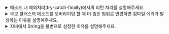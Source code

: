 <details>
<<<<<<< HEAD
<summary>메소드 내 예외처리(try-catch-finally)에서의 리턴 처리를 설명해주세요.</summary>
<br/>

return, continue, break, 예외 발생 등으로 메서드가 종료되어도 finally 블럭의 코드는 실행됩니다. 따라서 return, break 등을 만나 메서드나 블록을 빠져나가는 경우에도 무조건 실행되어야 하는 코드는 finally 블록에 작성하면 됩니다. <br/>
try, catch문에서 작성한 리턴 값을 복사한 후에 finally문이 종료된 이후에 복사한 리턴을 실행합니다. 리턴시킬 값이 원시타입의 변수라면 catch와 finally 문에서는 리턴될 값에 대해 관여할 수 없습니다. 리턴 값을 임시 복사할 때 "값의 복사"가 일어나기 때문입니다. 원본을 리턴하는 것이 아니라 try문의 리턴값을 복사해두고 catch와 finally를 사용하기 때문에 이미 저장된 리턴값이 반환됩니다. 하지만 객체타입이라면 리턴된 객체의 "메모리 주소의 복사"가 일어나기 때문에 catch와 finally 문에서 값에 관여할 수 있게 됩니다. 임시 저장된 리턴 객체의 "메모리 주소"안에 있는 값을 변경할 수 있기 때문입니다. 

### 추가 설명
1. return문을 만났어도 finally 블럭은 실행됩니다.
```java
public void returnInFinally() {
    try {
        int n = 5 / 0;
        System.out.println("여기는 try 블럭");
        return;
    } catch (Exception e) {
        System.out.println("여기는 catch 블럭");
        return;
    } finally {
        System.out.println("여기는 finally 블럭");
    }
}

/** 실행결과
 * 여기는 catch 블럭
 * 여기는 finally 블럭
 * /
```

2. break문을 만났어도 finally 블럭은 실행됩니다.
```java
public void returnInFinally() {
    while (true) {
        try {
            System.out.println("여기는 try 블럭");
            break;
        } catch (Exception e) {
            System.out.println("여기는 catch 블럭");
        } finally {
            System.out.println("여기는 finally 블럭");
=======
<summary>자바의 final, finally, finalize를 설명해주세요.</summary>
<br/>

`final`은 변수, 메서드, 클래스가 변경 불가능하도록 만드는 예약어입니다. final 변수의 경우 해당 변수의 값을 변경할 수 없습니다. final 메서드의 경우 해당 메서드를 오버라이드할 수 없습니다. final 클래스는 해당 클래스를 상속하지 못하도록 제한합니다.  <br/>
`finally`는 try/catch 블록이 종료될 때 항상 실행될 코드 블록을 정의하기 위해 사용됩니다. 예외가 발생하더라도 finally 블록 안에 있는 코드는 항상 실행됩니다. <br/>
`finalize()` 메서드는 객체가 가비지 컬렉션에 의해 수집되기 전에 호출됩니다. 해당 메서드는 언제 실행시점이 되는지 알수 없고, 해당 메서드 내에 발생한 예외는 무시되는 등의 이유 때문에 사용이 권장되지 않습니다.

```java
class FinalizeExample {
    @Override
    protected void finalize() throws Throwable {
        try {
            System.out.println("finalize 메서드 호출: 객체가 가비지 컬렉션됩니다.");
        } finally {
            super.finalize();
>>>>>>> 96feb81e96dd464ccdbaeca9fe6c616e85545c27
        }
    }
}

<<<<<<< HEAD
/** 실행결과
 * 여기는 try 블럭
 * 여기는 finally 블럭
 * /
```

3. 예외가 발생해도 메소드를 바로 빠져나가지 않고 finally 블럭이 실행됩니다.
```java
public class FinallyTest3 {
    public static void main(String[] args) {
        try {
            FinallyTest3 finallyTest = new FinallyTest3();
            finallyTest.returnInFinally();
        } catch (Exception e) {
            System.out.println("여기는 main 메소드의 catch 블럭");
        }
    }

    public void returnInFinally() {
        try {
            int n = 5 / 0;
            System.out.println("여기는 try 블럭");
        } catch (Exception e) {
            System.out.println("여기는 catch 블럭");
            throw e;
        } finally {
            System.out.println("여기는 finally 블럭");
        }
    }
}

/** 실행결과
 * 여기는 catch 블럭
 * 여기는 finally 블럭
 * 여기는 main 메소드의 catch 블럭
 * /
```

4. finally에서 return한 값을 return합니다.
```java
public class FinallyTest4 {
    public static void main(String[] args) {
        try {
            FinallyTest4 finallyTest = new FinallyTest4();
            int result = finallyTest.returnInFinally();
            System.out.println("result: " + result);
        } catch (Exception e) {
            System.out.println("여기는 main 메소드의 catch 블럭");
        }
    }

    public int returnInFinally() {
        try {
            int n = 5 / 0;
            System.out.println("여기는 try 블럭");
            return 0;
        } catch (Exception e) {
            System.out.println("여기는 catch 블럭");
            throw e;
        } finally {
            System.out.println("여기는 finally 블럭");
            return 1;
        }
    }
}

/** 실행결과
 * 여기는 catch 블럭
 * 여기는 finally 블럭
 * result: 1
 * /
```

5. return 값이 원시타입인지 아닌지에 따라 return 값이 달라질 수 있습니다.
```java
// 원시 타입
public class FinallyTest5 {
    public static void main(String[] args) {
        FinallyTest5 finallyTest = new FinallyTest5();
        int result = finallyTest.returnInFinally();
        System.out.println("result: " + result);
    }

    public int returnInFinally() {
        int n = 5;
        try {
            System.out.println("여기는 try 블럭");
            return n;
        } finally {
            System.out.println("여기는 finally 블럭");
            n = 10;
        }
    }
}

/** 실행결과
 * 여기는 try 블럭
 * 여기는 finally 블럭
 * result: 5
 * /
```

```java
// 객체 타입
public class FinallyTest6 {
    public static void main(String[] args) {
        FinallyTest6 finallyTest = new FinallyTest6();
        StringBuilder result = finallyTest.returnInFinally();
        System.out.println("result: " + result);
    }

    public StringBuilder returnInFinally() {
        StringBuilder str = new StringBuilder("five");
        try {
            System.out.println("여기는 try 블럭");
            return str;
        } finally {
            System.out.println("여기는 finally 블럭");
            str.setLength(0);
            str.append("ten");
        }
    }
}

/** 실행결과
 * 여기는 try 블럭
 * 여기는 finally 블럭
 * result: ten
 * /
```

=======
public class Main {
    public static void main(String[] args) {
        FinalizeExample obj = new FinalizeExample();
        obj = null; // 객체를 참조하지 않게 함
        System.gc(); // 가비지 컬렉션 요청
    }
}

/* 출력
finalize 메서드 호출: 객체가 가비지 컬렉션됩니다.
*/
```

<details style="margin-left: 20px;">
<summary>꼬리질문1: finalize 메서드의 사용을 권장하지 않는 이유를 알려주세요.</summary>
<br/>

1. finalize 메서드는 언제 실행시점이 되는지 알 수 없는 문제가 있습니다. <br/>
    보통 heap 메모리 영역에 Eden 메모리 공간이 다 차거나 Old Generation 영역이 다 차면 GC가 발생하는데, 이게 언제 일어날지 명확하게 알 수가 없습니다. 그리고 명시적으로 System.gc() 메서드를 명시적으로 사용하는 것은 시스템 성능에 큰 영향을 끼쳐서 사용하지 않습니다. 자원이 회수되는 즉시에 수행된다는 보장이 없기 때문에 제때 실행되어야 하는 작업을 수행할 수 없습니다.

2. finalize 메서드 내에 발생한 예외는 무시됩니다. <br/>
    보통의 메서드에서는 예외 발생 시 별도의 try/catch 구문이 없다면 실행이 중단되고 에러 메세지가 콘솔에 출력되지만, finalize 메서드 내부에서 예외가 발생한다면 에외 발생이 무시됩니다. 

3. 인스턴스 반납이 지연됩니다. <br/>
    finalize 메서드를 오버라이딩하면 해당 객체는 참조 해제 되고 GC의 대상이 되면 finalize 메서드가 실행되면서 ReferenceQueue에 들어가게 됩니다. ReferenceQueue에 들어간 인스턴스들이 가비지 컬렉션이 제대로 이루어 지지 않고 대기열에서 회수되기를 기다리는데, 작업을 하는 finalizer Thread가 우선순위가 낮아서 실행될 기회를 제대로 얻지 못합니다. 

4. 객체가 부활할 가능성이 존재합니다. <br/>
    finalize 메서드 안에 유효범위가 끝나서 참조 해제 되어야 하는 객체가 자기 자신을 참조하여 다른 일을 하게 된다면 종료되어야 할 객체가 다시 부활할 가능성이 있습니다. 

<br/>
</details>

<br/>
</details>

<details>
<summary>public static void main(String[] args)를 설명해주세요.</summary>
<br/>

- main <br/>
    JVM는 main이라는 이름이 붙은 메서드를 찾아 프로그램을 시작하도록 설계가 되어 있습니다.

- public <br/>
    JVM이 자바 프로그램을 시작하고 main 메서드를 실행하려는 시점은 아직 어떤 클래스도 로드되어 있지 않은 상태입니다. 가장 먼저 main 메서드가 어떤 클래스에 있는지 찾아서 해당 클래스를 찾아서 불러오는 과정이 필요합니다. 만약 main 함수에 public이 아닌 다른 접근제어가자 붙어 있다면, 아무런 클래스를 불러오지 못한 JVM은 접근 제약 때문에 main 메서드를 찾지 못합니다.

- static <br/>
    JVM이 자바 프로젝트 내에서 main 메서드를 발견하면, main 메서드가 들어있는 클래스를 로드하게 됩니다. 따로 인스턴스를 생성하는 과정을 거치지 않고, 클래스가 로드되면 곧바로 main 메서드를 사용하기 위해서 static이 필요합니다.

- void <br/>
    다른 모든 메서드가 실행을 마치면 main 메서드만 남게되고, main 메서드가 종료되면 그대로 프로그램도 종료됩니다. main 메서드가 어떤 결과값을 만들어 내든, 그걸 사용할 수가 없습니다. 결국 main 메서드는 반환값이 필요하지 않기 때문에 반환 타입을 void로 선언합니다. 

- String[] args <br/>
    프로그램 실행시 main에게 데이터를 넘겨주고 싶을 때를 위한 파라미터입니다.
    ```
    # 컴파일
    >> javac Example.java -encoding UTF-8

    # main함수에 aa, bb, cc를 String 배열 형태로 전달
    >> java Example aa bb cc
    ```

<br/>
</details>


<details>
<summary>자바는 Call by Value인가요? Call by Reference인가요? 이유와 함께 설명해주세요.</summary>
<br/>

자바에는 call by reference 라는 것은 존재하지 않습니다. 왜냐면 C언어와 달리 자바는 포인터를 철저하게 숨겨 개발자가 직접 메모리 주소에 접근하지 못하게 조치했기 때문입니다. 자바에서의 파라미터는 `call by value로서만 동작`되며, 원시값이 복사되느냐 주소값이 복사되느냐의 차이가 있을 뿐입니다. 주소값의 복사는 클래스, 인터페이스, 배열 등과 같이 primitive(원시) 타입이 아닌 모든 타입에 대해서 적용됩니다. <br/>
매개변수에 복사된 값에 따라, 원시값이면 바로 연산을 하고 주소값이면 해당 메모리 주소를 참조해 값을 가져와 연산을 수행합니다. 원시값이 복사되느냐 주소값이 복사되느냐를 구분하기 위해 call by value / call by address로 명명 지어 구분하기도 합니다. 

```java
public class main
{
    public static void main(String[] args)
    {
        Sample sample = new Sample();

        int var = 1; // primitive 타입 변수 int
        int[] arr = { 1 }; // reference 타입 변수 int[] 배열

        add_value(var);
        System.out.println(var); // 1 : 값 변화가 없음

        add_reference(arr);
        System.out.println(arr[0]); // 101 : 값이 변화함
    }

    static void add_value(int var_arg) {
        var_arg += 100;
    }

    static void add_reference(int[] arr_arg) {
        arr_arg[0] += 100;
    }
}
```
- add_value 스택 프레임 안에 있는 변수 `var_arg`가 바뀐 것이지, main 스택 프레임 안에 있는 변수 `var`가 바뀐 것이 아닙니다. 매개변수 `var_arg`는 그저 변수 `var`로부터 원시값을 복사하여 받은 것 뿐입니다.

- `add_reference()` 메서드가 호출되면서, add_reference 스택 프레임이 생성되고 그 안에 지역변수(매개변수) `arr_arg`가 생성됩니다. 이때도 변수의 값이 복사되어 파라미터에 넘겨지는데, 자세히 살펴보면 스택 프레임에 있는 `arr` 변수가 들고 있는 값은 `주소 값` 입니다. 따라서 메서드의 입력값으로 주소값이 복사되어 넘겨집니다. 결과적으로 두 변수 `arr`와 `arr_arg`는 같은 주소값을 들고 있게 되고, heap 영역에 있는 하나의 데이터를 동시에 참조하고 있는 것입니다.

<br/>
</details>


<details>
<summary>부모 클래스의 메소드를 오버라이딩 할 때 더 좁은 범위로 변경하면 컴파일 에러가 발생하는 이유를 설명해주세요.</summary>
<br/>

```java
public class Animal{
    public void bark(){
        System.out.println("동물이 짖는다.");
    }
}

public class Dog extends Animal{
    @Override
    protected void bark(){
        System.out.println("강아지가 짖는다.");
    }
}

// Animal, Dog과 다른 패키지
class DogTest{
    @Test
    void dogBark(){
        Dog dog1 = returnDog();
        Animal dog2 = returnDog();

        dog1.bark(); // 호출 불가능
        dog2.bark(); // 호출 가능
    }

    private Dog returnDog(){
        return new Dog();
    }
}
```
만약 Dog 클래스의 bark 메소드를 Animal 클래스의 bark 메소드의 접근제어자인 public보다 좁은 범위인 protected 또는 private으로 오버라이딩한다면, 클라이언트는 Dog 클래스를 반환받을때는 bark 호출이 불가능해지는 반면에 부모 클래스인 Animal로 반환받으면 호출이 가능해지는 기이한 현상이 발생하게 됩니다. 위와 같은 현상은 객체지향 프로그래밍(OOP)의 기본 원칙인 `리스코프 치환 원칙에 위배`됩니다. <br/>
리스코프 치환 원칙은 `하위 타입은 상위 타입을 대체할 수 있어야 한다`는 것입니다. 대체할 수 있다는 말은, 자식 클래스는 최소한 자신의 부모 클래스에서 가능한 행위는 수행이 보장되어야 한다는 의미입니다. 즉, 부모 클래스의 인스턴스를 사용하는 위치에 자식 클래스의 인스턴스를 대신 사용했을 때 코드가 원래 의도대로 작동해야 한다는 의미이다. <br/>
이 원칙에 따르면, 프로그램에서 상위 타입의 객체를 사용하는 부분에 하위 타입의 객체를 대입하더라도 프로그램의 동작이 변경되지 않아야 합니다. 위의 예제를 바탕으로 클라이언트는 자식 클래스를 반환받으면 메소드 호출이 불가능해지게 됩니다. 그래서 자바는 언어 차원에서 메소드 오버라이딩을 할 때 더 좁은 범위의 접근제어자로 변경할 수 없도록 제약을 두었습니다. 이를 통해 자식 클래스는 부모 클래스와 동일한 퍼블릭 인터페이스를 제공하여 리스코프 치환 원칙을 준수할 수 있게 됩니다.
<br/>
</details>

<details>
<summary>자바에서 String을 불변으로 설정한 이유를 설명해주세요.</summary>
<br/>

```java
public final class String implements java.io.Serializable, Comparable {
	private final byte[] value;
}
```
String 객체를 불변으로 설계한 이유는 성능 이점, 캐싱, 보안, 동기화에서 이점을 얻기 위해서입니다. 

- 성능 이점 <br/>
    String을 String Constant Pool에서 관리를 하여 같은 값에 대해서는 String 객체를 다시 만들지 않고 이미 존재하는 객체를 참조할 수 있기 때문에 Heap 영역의 메모리를 절약할 수 있습니다. 

- 캐싱  <br/>
    ```java
    public int hashCode() {
        // hash의 초기값 = 0, hashIsZero의 초기값 = false
        int h = hash;  
        if (h == 0 && !hashIsZero) {
            h = isLatin1() ? StringLatin1.hashCode(value)
                           : StringUTF16.hashCode(value);
            if (h == 0) {
                hashIsZero = true;
            } else {
                hash = h;
            }
        }
        return h;
    }
    ```
    String의 hashCode() 메서드를 보면 최초 1번만 실제 계산을 수행하고, 이후에는 계산해서 나온 hash code를 재사용하도록 오버라이딩 되어있습니다. 이렇게 캐싱이 가능한 것은 String이 불변 객체라서 변경되지 않는 문자열을 보장하기 때문입니다. 

- 보안  <br/>
    예를 들어 데이터베이스 사용자 이름, 암호는 데이터베이스 연결을 수신하기 위해 문자열로 전달되는데, 만일 번지수의 문자열 값이 변경이 가능하다면 해커가 참조값을 변경하여 애플리케이션에 보안 문제를 일으킬 수 있습니다. 

- 동기화  <br/>
    String은 불변이기 때문에 멀티 스레드 환경에서 Thread-safe하다는 장점이 있습니다. 스레드가 값을 변경하면 동일한 String을 수정하는 대신 String Constant Pool에 새로운 문자열이 생성되기 때문입니다.
>>>>>>> 2c9b88a6d48afd1616c1d53d566e06c9511a3069
>>>>>>> 96feb81e96dd464ccdbaeca9fe6c616e85545c27
<br/>
</details>